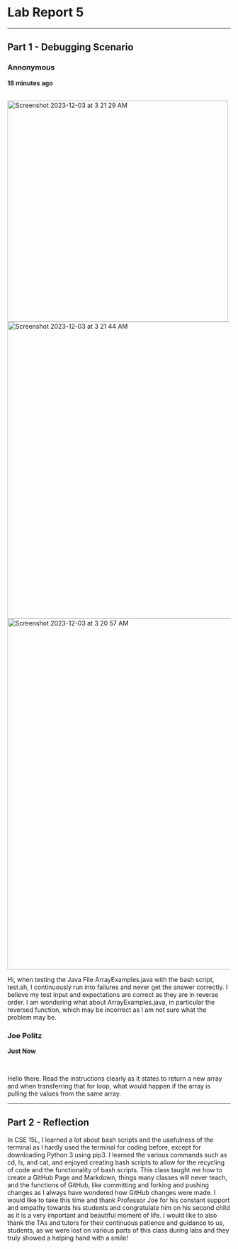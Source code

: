  # Lab Report 5
---
## Part 1 - Debugging Scenario

### Annonymous
**18 minutes ago**

<br/>

<img width="498" alt="Screenshot 2023-12-03 at 3 21 29 AM" src="https://github.com/jkondo14/cse15l-lab-reports/assets/146896972/22cc7035-7da1-4736-9926-60169a55b9a6">
<img width="669" alt="Screenshot 2023-12-03 at 3 21 44 AM" src="https://github.com/jkondo14/cse15l-lab-reports/assets/146896972/c012ee80-03e3-4ead-a047-97a62370b082">
<img width="791" alt="Screenshot 2023-12-03 at 3 20 57 AM" src="https://github.com/jkondo14/cse15l-lab-reports/assets/146896972/afe92f3c-4abd-4aa8-b383-f4ce7830cbbf">


Hi, when testing the Java File ArrayExamples.java with the bash script, test.sh, I continuously run into failures and never get the answer correctly. I believe my test input and expectations are correct as they are in reverse order. I am wondering what about ArrayExamples.java, in particular the reversed function, which may be incorrect as I am not sure what the problem may be.


### Joe Politz
**Just Now**

<br/>

Hello there. Read the instructions clearly as it states to return a new array and when transferring that for loop, what would happen if the array is pulling the values from the same array. 


---
## Part 2 - Reflection
In CSE 15L, I learned a lot about bash scripts and the usefulness of the terminal as I hardly used the terminal for coding before, except for downloading Python 3 using pip3. I learned the
various commands such as cd, ls, and cat, and enjoyed creating bash scripts to allow for the recycling of code and the functionality of bash scripts. This class taught me how to create a GitHub
Page and Markdown, things many classes will never teach, and the functions of GitHub, like committing and forking and pushing changes as I always have wondered how GitHub changes were made.
I would like to take this time and thank Professor Joe for his constant support and empathy towards his students and congratulate him on his second child as it is a very important and beautiful
moment of life. I would like to also thank the TAs and tutors for their continuous patience and guidance to us, students, as we were lost on various parts of this class during labs and they truly
showed a helping hand with a smile! 
